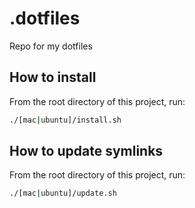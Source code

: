 # .dotfiles
Repo for my dotfiles

## How to install
From the root directory of this project, run:

```bash
./[mac|ubuntu]/install.sh
```

## How to update symlinks
From the root directory of this project, run:

```bash
./[mac|ubuntu]/update.sh
```
